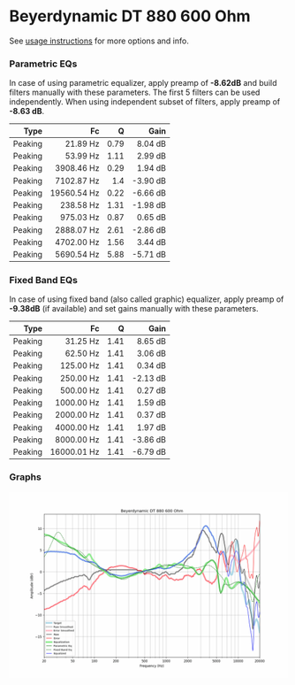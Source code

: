 # Beyerdynamic DT 880 600 Ohm
See [usage instructions](https://github.com/jaakkopasanen/AutoEq#usage) for more options and info.

### Parametric EQs
In case of using parametric equalizer, apply preamp of **-8.62dB** and build filters manually
with these parameters. The first 5 filters can be used independently.
When using independent subset of filters, apply preamp of **-8.63 dB**.

| Type    | Fc          |    Q | Gain     |
|--------:|------------:|-----:|---------:|
| Peaking | 21.89 Hz    | 0.79 | 8.04 dB  |
| Peaking | 53.99 Hz    | 1.11 | 2.99 dB  |
| Peaking | 3908.46 Hz  | 0.29 | 1.94 dB  |
| Peaking | 7102.87 Hz  | 1.4  | -3.90 dB |
| Peaking | 19560.54 Hz | 0.22 | -6.66 dB |
| Peaking | 238.58 Hz   | 1.31 | -1.98 dB |
| Peaking | 975.03 Hz   | 0.87 | 0.65 dB  |
| Peaking | 2888.07 Hz  | 2.61 | -2.86 dB |
| Peaking | 4702.00 Hz  | 1.56 | 3.44 dB  |
| Peaking | 5690.54 Hz  | 5.88 | -5.71 dB |

### Fixed Band EQs
In case of using fixed band (also called graphic) equalizer, apply preamp of **-9.38dB**
(if available) and set gains manually with these parameters.

| Type    | Fc          |    Q | Gain     |
|--------:|------------:|-----:|---------:|
| Peaking | 31.25 Hz    | 1.41 | 8.65 dB  |
| Peaking | 62.50 Hz    | 1.41 | 3.06 dB  |
| Peaking | 125.00 Hz   | 1.41 | 0.34 dB  |
| Peaking | 250.00 Hz   | 1.41 | -2.13 dB |
| Peaking | 500.00 Hz   | 1.41 | 0.27 dB  |
| Peaking | 1000.00 Hz  | 1.41 | 1.59 dB  |
| Peaking | 2000.00 Hz  | 1.41 | 0.37 dB  |
| Peaking | 4000.00 Hz  | 1.41 | 1.97 dB  |
| Peaking | 8000.00 Hz  | 1.41 | -3.86 dB |
| Peaking | 16000.01 Hz | 1.41 | -6.79 dB |

### Graphs
![](./Beyerdynamic%20DT%20880%20600%20Ohm.png)